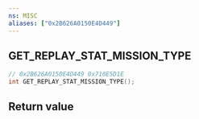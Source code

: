 ```yaml
---
ns: MISC
aliases: ["0x2B626A0150E4D449"]
---
```

## GET_REPLAY_STAT_MISSION_TYPE

```c
// 0x2B626A0150E4D449 0x710E5D1E
int GET_REPLAY_STAT_MISSION_TYPE();
```


## Return value
